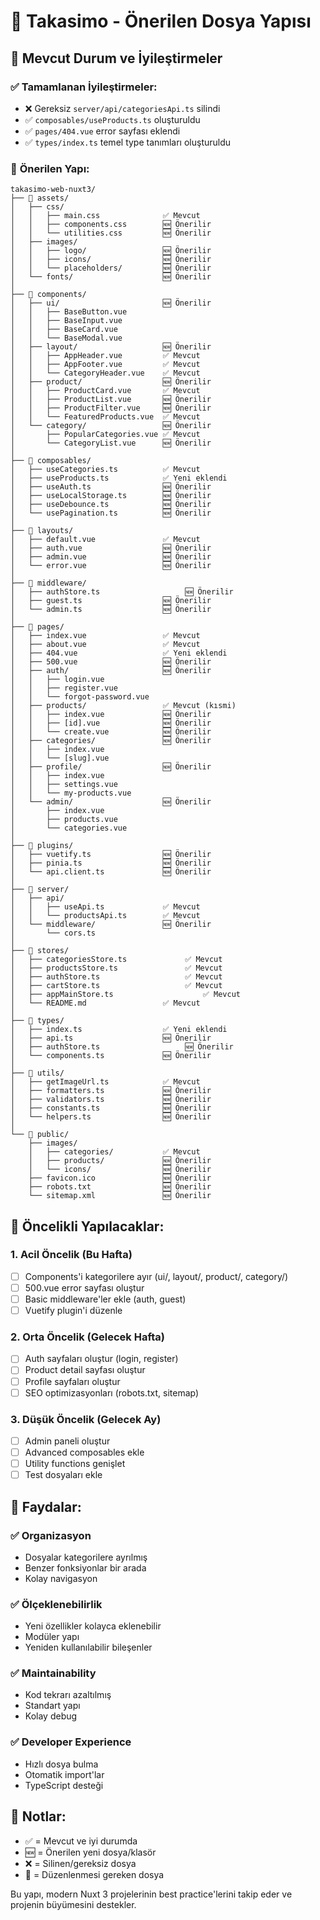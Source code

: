 # 📁 Takasimo - Önerilen Dosya Yapısı

## 🎯 **Mevcut Durum ve İyileştirmeler**

### ✅ **Tamamlanan İyileştirmeler:**
- ❌ Gereksiz `server/api/categoriesApi.ts` silindi
- ✅ `composables/useProducts.ts` oluşturuldu
- ✅ `pages/404.vue` error sayfası eklendi
- ✅ `types/index.ts` temel type tanımları oluşturuldu

### 📂 **Önerilen Yapı:**

```
takasimo-web-nuxt3/
├── 📁 assets/
│   ├── css/
│   │   ├── main.css              ✅ Mevcut
│   │   ├── components.css        🆕 Önerilir
│   │   └── utilities.css         🆕 Önerilir
│   ├── images/
│   │   ├── logo/                 🆕 Önerilir
│   │   ├── icons/                🆕 Önerilir
│   │   └── placeholders/         🆕 Önerilir
│   └── fonts/                    🆕 Önerilir
│
├── 📁 components/
│   ├── ui/                       🆕 Önerilir
│   │   ├── BaseButton.vue
│   │   ├── BaseInput.vue
│   │   ├── BaseCard.vue
│   │   └── BaseModal.vue
│   ├── layout/                   🆕 Önerilir
│   │   ├── AppHeader.vue         ✅ Mevcut
│   │   ├── AppFooter.vue         ✅ Mevcut
│   │   └── CategoryHeader.vue    ✅ Mevcut
│   ├── product/                  🆕 Önerilir
│   │   ├── ProductCard.vue       ✅ Mevcut
│   │   ├── ProductList.vue       🆕 Önerilir
│   │   ├── ProductFilter.vue     🆕 Önerilir
│   │   └── FeaturedProducts.vue  ✅ Mevcut
│   └── category/                 🆕 Önerilir
│       ├── PopularCategories.vue ✅ Mevcut
│       └── CategoryList.vue      🆕 Önerilir
│
├── 📁 composables/
│   ├── useCategories.ts          ✅ Mevcut
│   ├── useProducts.ts            ✅ Yeni eklendi
│   ├── useAuth.ts                🆕 Önerilir
│   ├── useLocalStorage.ts        🆕 Önerilir
│   ├── useDebounce.ts            🆕 Önerilir
│   └── usePagination.ts          🆕 Önerilir
│
├── 📁 layouts/
│   ├── default.vue               ✅ Mevcut
│   ├── auth.vue                  🆕 Önerilir
│   ├── admin.vue                 🆕 Önerilir
│   └── error.vue                 🆕 Önerilir
│
├── 📁 middleware/
│   ├── authStore.ts                   🆕 Önerilir
│   ├── guest.ts                  🆕 Önerilir
│   └── admin.ts                  🆕 Önerilir
│
├── 📁 pages/
│   ├── index.vue                 ✅ Mevcut
│   ├── about.vue                 ✅ Mevcut
│   ├── 404.vue                   ✅ Yeni eklendi
│   ├── 500.vue                   🆕 Önerilir
│   ├── auth/                     🆕 Önerilir
│   │   ├── login.vue
│   │   ├── register.vue
│   │   └── forgot-password.vue
│   ├── products/                 ✅ Mevcut (kısmi)
│   │   ├── index.vue             🆕 Önerilir
│   │   ├── [id].vue              🆕 Önerilir
│   │   └── create.vue            🆕 Önerilir
│   ├── categories/               🆕 Önerilir
│   │   ├── index.vue
│   │   └── [slug].vue
│   ├── profile/                  🆕 Önerilir
│   │   ├── index.vue
│   │   ├── settings.vue
│   │   └── my-products.vue
│   └── admin/                    🆕 Önerilir
│       ├── index.vue
│       ├── products.vue
│       └── categories.vue
│
├── 📁 plugins/
│   ├── vuetify.ts                🆕 Önerilir
│   ├── pinia.ts                  🆕 Önerilir
│   └── api.client.ts             🆕 Önerilir
│
├── 📁 server/
│   ├── api/
│   │   ├── useApi.ts             ✅ Mevcut
│   │   └── productsApi.ts        ✅ Mevcut
│   └── middleware/               🆕 Önerilir
│       └── cors.ts
│
├── 📁 stores/
│   ├── categoriesStore.ts             ✅ Mevcut
│   ├── productsStore.ts               ✅ Mevcut
│   ├── authStore.ts                   ✅ Mevcut
│   ├── cartStore.ts                   ✅ Mevcut
│   ├── appMainStore.ts                    ✅ Mevcut
│   └── README.md                 ✅ Mevcut
│
├── 📁 types/
│   ├── index.ts                  ✅ Yeni eklendi
│   ├── api.ts                    🆕 Önerilir
│   ├── authStore.ts                   🆕 Önerilir
│   └── components.ts             🆕 Önerilir
│
├── 📁 utils/
│   ├── getImageUrl.ts            ✅ Mevcut
│   ├── formatters.ts             🆕 Önerilir
│   ├── validators.ts             🆕 Önerilir
│   ├── constants.ts              🆕 Önerilir
│   └── helpers.ts                🆕 Önerilir
│
└── 📁 public/
    ├── images/
    │   ├── categories/           ✅ Mevcut
    │   ├── products/             🆕 Önerilir
    │   └── icons/                🆕 Önerilir
    ├── favicon.ico               🆕 Önerilir
    ├── robots.txt                🆕 Önerilir
    └── sitemap.xml               🆕 Önerilir
```

## 🚀 **Öncelikli Yapılacaklar:**

### 1. **Acil Öncelik (Bu Hafta)**
- [ ] Components'i kategorilere ayır (ui/, layout/, product/, category/)
- [ ] 500.vue error sayfası oluştur
- [ ] Basic middleware'ler ekle (auth, guest)
- [ ] Vuetify plugin'i düzenle

### 2. **Orta Öncelik (Gelecek Hafta)**
- [ ] Auth sayfaları oluştur (login, register)
- [ ] Product detail sayfası oluştur
- [ ] Profile sayfaları oluştur
- [ ] SEO optimizasyonları (robots.txt, sitemap)

### 3. **Düşük Öncelik (Gelecek Ay)**
- [ ] Admin paneli oluştur
- [ ] Advanced composables ekle
- [ ] Utility functions genişlet
- [ ] Test dosyaları ekle

## 🎯 **Faydalar:**

### ✅ **Organizasyon**
- Dosyalar kategorilere ayrılmış
- Benzer fonksiyonlar bir arada
- Kolay navigasyon

### ✅ **Ölçeklenebilirlik**
- Yeni özellikler kolayca eklenebilir
- Modüler yapı
- Yeniden kullanılabilir bileşenler

### ✅ **Maintainability**
- Kod tekrarı azaltılmış
- Standart yapı
- Kolay debug

### ✅ **Developer Experience**
- Hızlı dosya bulma
- Otomatik import'lar
- TypeScript desteği

## 📝 **Notlar:**

- ✅ = Mevcut ve iyi durumda
- 🆕 = Önerilen yeni dosya/klasör
- ❌ = Silinen/gereksiz dosya
- 🔄 = Düzenlenmesi gereken dosya

Bu yapı, modern Nuxt 3 projelerinin best practice'lerini takip eder ve projenin büyümesini destekler. 